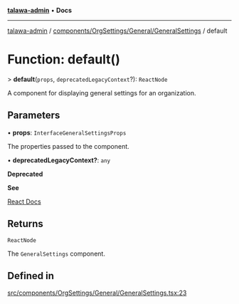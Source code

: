 [**talawa-admin**](../../../../../README.md) • **Docs**

***

[talawa-admin](../../../../../modules.md) / [components/OrgSettings/General/GeneralSettings](../README.md) / default

# Function: default()

\> **default**(`props`, `deprecatedLegacyContext`?): `ReactNode`

A component for displaying general settings for an organization.

## Parameters

• **props**: `InterfaceGeneralSettingsProps`

The properties passed to the component.

• **deprecatedLegacyContext?**: `any`

**Deprecated**

**See**

[React Docs](https://legacy.reactjs.org/docs/legacy-context.html#referencing-context-in-lifecycle-methods)

## Returns

`ReactNode`

The `GeneralSettings` component.

## Defined in

[src/components/OrgSettings/General/GeneralSettings.tsx:23](https://github.com/PalisadoesFoundation/talawa-admin/blob/d16b95ee179900e8e32a2296f14e948e6caea05b/src/components/OrgSettings/General/GeneralSettings.tsx#L23)
